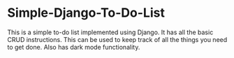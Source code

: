 # Simple-Django-To-Do-List
This is a simple to-do list implemented using Django. It has all the basic CRUD instructions. This can be used to keep track of all the things you need to get done. Also has dark mode functionality.
